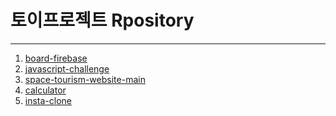 # 토이프로젝트 Rpository

---
1. [board-firebase]()
2. [javascript-challenge]()
3. [space-tourism-website-main]()
4. [calculator]()
5. [insta-clone]()
